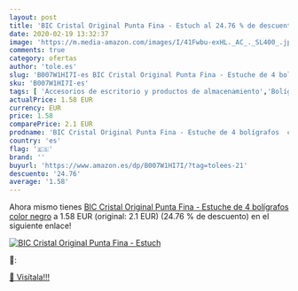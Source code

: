 ```yaml
---
layout: post
title: 'BIC Cristal Original Punta Fina - Estuch al 24.76 % de descuento'
date: 2020-02-19 13:32:37
image: 'https://m.media-amazon.com/images/I/41Fwbu-exHL._AC_._SL400_.jpg'
comments: true
category: ofertas
author: 'tole.es'
slug: 'B007W1HI7I-es BIC Cristal Original Punta Fina - Estuche de 4 bolígrafos...'
sku: 'B007W1HI7I-es'
tags: [ 'Accesorios de escritorio y productos de almacenamiento','Bolígrafos, lápices y útiles de escritura','Costura y manualidades','Dibujo','Estuches escolares','Hogar y cocina','Lápices','Marcadores','Material de oficina','Materiales de dibujo','Materiales, organizadores y dispensadores de escritorio','Oficina y papelería','Portaminas','Rotuladores y subrayadores','Subrayadores','bic','bolígrafos','cristal', ]
actualPrice: 1.58 EUR
currency: EUR
price: 1.58
comparePrice: 2.1 EUR
prodname: 'BIC Cristal Original Punta Fina - Estuche de 4 bolígrafos  color negro'
country: 'es'
flag: '🇪🇸'
brand: ''
buyurl: 'https://www.amazon.es/dp/B007W1HI7I/?tag=tolees-21'
descuento: '24.76'
average: '1.58'
---
```


Ahora mismo tienes [BIC Cristal Original Punta Fina - Estuche de 4 bolígrafos  color negro](https://www.amazon.es/dp/B007W1HI7I/?tag=tolees-21) a 1.58 EUR (original: 2.1 EUR) (24.76 %  de descuento) en el siguiente enlace!

[![BIC Cristal Original Punta Fina - Estuch](https://m.media-amazon.com/images/I/41Fwbu-exHL._AC_._SL400_.jpg)](https://www.amazon.es/dp/B007W1HI7I/?tag=tolees-21)

🔎:


[🛒 Visítala!!!](https://www.amazon.es/dp/B007W1HI7I/?tag=tolees-21)
